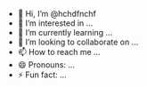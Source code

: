 - 👋 Hi, I’m @hchdfnchf
- 👀 I’m interested in ...
- 🌱 I’m currently learning ...
- 💞️ I’m looking to collaborate on ...
- 📫 How to reach me ...
- 😄 Pronouns: ...
- ⚡ Fun fact: ...

<!---
hchdfnchf/hchdfnchf is a ✨ special ✨ repository because its `README.md` (this file) appears on your GitHub profile.
You can click the Preview link to take a look at your changes.
--->

